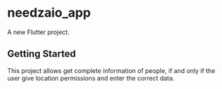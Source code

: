 # needzaio_app

A new Flutter project.

## Getting Started

This project allows get complete information of people, if and only if the user give location permissions and enter the correct data.
